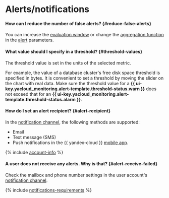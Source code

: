 # Alerts/notifications

#### How can I reduce the number of false alerts? {#reduce-false-alerts}

You can increase the [evaluation window](../../monitoring/concepts/alerting.md#evaluation-window) or change the [aggregation function](../../monitoring/concepts/alerting.md#aggregation) in the [alert](../../monitoring/concepts/alerting.md#alert) parameters.

#### What value should I specify in a threshold? {#threshold-values}

The threshold value is set in the units of the selected metric.

For example, the value of a database cluster's free disk space threshold is specified in bytes. It is convenient to set a threshold by moving the slider on the chart with real data. Make sure the threshold value for a **{{ ui-key.yacloud_monitoring.alert-template.threshold-status.warn }}** does not exceed that for an **{{ ui-key.yacloud_monitoring.alert-template.threshold-status.alarm }}**.

#### How do I set an alert recipient? {#alert-recipient}

In the [notification channel](../../monitoring/concepts/alerting.md#channel-parameters), the following methods are supported:
* Email
* Text message (SMS)
* Push notifications in the {{ yandex-cloud }} [mobile app](../../overview/mobile-app/index.md).

{% include [account-info](../../_includes/monitoring/account-info.md) %}

#### A user does not receive any alerts. Why is that? {#alert-receive-failed}

Check the mailbox and phone number settings in the user account's [notification channel](../../monitoring/concepts/alerting.md#channel-parameters).

{% include [notifications-requirements](../../_includes/monitoring/notifications-requirements.md) %}